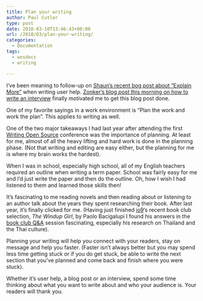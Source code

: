 ```yaml
---
title: Plan your writing
author: Paul Cutler
type: post
date: 2010-03-10T13:46:43+00:00
url: /2010/03/plan-your-writing/
categories:
  - Documentation
tags:
  - wosdocs
  - writing

---
```

I&#8217;ve been meaning to follow-up on [Shaun&#8217;s recent bog post about &#8220;Explain More&#8221;][1] when writing user help. [Zonker&#8217;s blog post this morning on how to write an interview][2] finally motivated me to get this blog post done.

One of my favorite sayings in a work environment is &#8220;Plan the work and work the plan&#8221;. This applies to writing as well.

One of the two major takeaways I had last year after attending the first [Writing Open Source][3] conference was the importance of planning. At least for me, almost of all the heavy lifting and hard work is done in the planning phase. (Not that writing and editing are easy either, but the planning for me is where my brain works the hardest).

When I was in school, especially high school, all of my English teachers required an outline when writing a term paper. School was fairly easy for me and I&#8217;d just write the paper and then do the outline. Oh, how I wish I had listened to them and learned those skills then!

It&#8217;s fascinating to me reading novels and then reading about or listening to an author talk about the years they spent researching their book. After last year, it&#8217;s finally clicked for me. (Having just finished [io9][4]&#8216;s recent book club selection, _The Windup Girl_, by Paolo Bacigalupi I found his answers in the [book club Q&A][5] session fascinating, especially his research on Thailand and the Thai culture).

Planning your writing will help you connect with your readers, stay on message and help you faster. (Faster isn&#8217;t always better but you may spend less time getting stuck or if you do get stuck, be able to write the next section that you&#8217;ve planned and come back and finish where you were stuck).

Whether it&#8217;s user help, a blog post or an interview, spend some time thinking about what you want to write about and who your audience is. Your readers will thank you.

 [1]: http://blogs.gnome.org/shaunm/2010/02/23/become-a-better-writer-explain-more/
 [2]: http://www.dissociatedpress.net/2010/03/10/blogging-101-conducting-interviews-for-media/
 [3]: http://www.writingopensource.com/
 [4]: http://www.io9.com
 [5]: http://io9.com/5480532/ask-paolo-bacigalupi-about-windup-